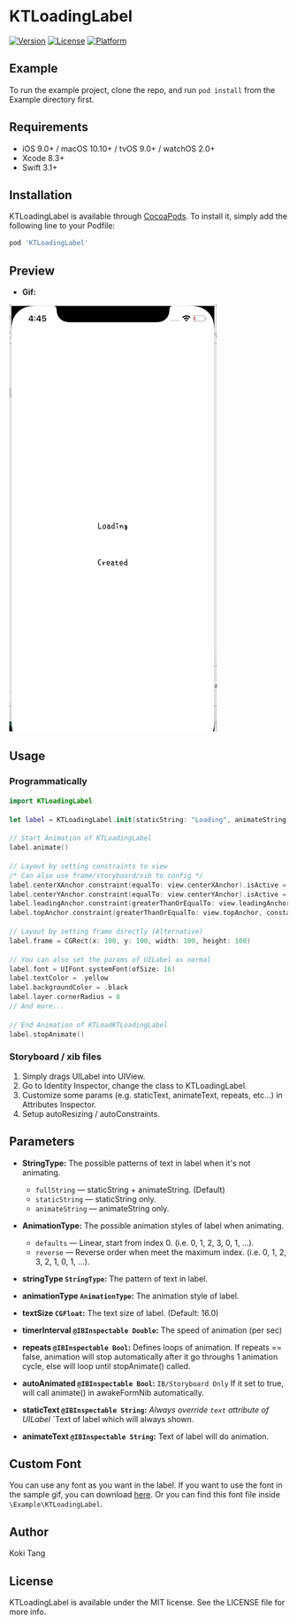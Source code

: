 # KTLoadingLabel
[![Version](https://img.shields.io/cocoapods/v/KTLoadingLabel.svg?style=flat)](http://cocoapods.org/pods/KTLoadingLabel)
[![License](https://img.shields.io/cocoapods/l/KTLoadingLabel.svg?style=flat)](http://cocoapods.org/pods/KTLoadingLabel)
[![Platform](https://img.shields.io/cocoapods/p/KTLoadingLabel.svg?style=flat)](http://cocoapods.org/pods/KTLoadingLabel)

## Example

To run the example project, clone the repo, and run `pod install` from the Example directory first.

## Requirements

- iOS 9.0+ / macOS 10.10+ / tvOS 9.0+ / watchOS 2.0+
- Xcode 8.3+
- Swift 3.1+

## Installation

KTLoadingLabel is available through [CocoaPods](http://cocoapods.org). To install
it, simply add the following line to your Podfile:

```ruby
pod 'KTLoadingLabel'
```

## Preview

- **Gif:**

![Gif](Resources/animateLabel.gif)

## Usage

### Programmatically
```Swift
import KTLoadingLabel

let label = KTLoadingLabel.init(staticString: "Loading", animateString: "...")

// Start Animation of KTLoadingLabel
label.animate()

// Layout by setting constraints to view
/* Can also use frame/storyboard/xib to config */
label.centerXAnchor.constraint(equalTo: view.centerXAnchor).isActive = true
label.centerYAnchor.constraint(equalTo: view.centerYAnchor).isActive = true
label.leadingAnchor.constraint(greaterThanOrEqualTo: view.leadingAnchor, constant: 16).isActive = true
label.topAnchor.constraint(greaterThanOrEqualTo: view.topAnchor, constant: 8).isActive = true

// Layout by setting frame directly (Alternative)
label.frame = CGRect(x: 100, y: 100, width: 100, height: 100)

// You can also set the params of UILabel as normal
label.font = UIFont.systemFont(ofSize: 16)
label.textColor = .yellow
label.backgroundColor = .black
label.layer.cornerRadius = 8
// And more...

// End Animation of KTLoadKTLoadingLabel
label.stopAnimate()
```
### Storyboard / xib files

1. Simply drags UILabel into UIView.
2. Go to Identity Inspector, change the class to KTLoadingLabel.
3. Customize some params (e.g. staticText, animateText, repeats, etc...) in Attributes Inspector.
4. Setup autoResizing / autoConstraints.

## Parameters

- **StringType:** The possible patterns of text in label when it's not animating.
    - `fullString` — staticString + animateString. (Default)
    - `staticString` — staticString only.
    - `animateString` — animateString only.
- **AnimationType:** The possible animation styles of label when animating.
    - `defaults` — Linear, start from index 0. (i.e. 0, 1, 2, 3, 0, 1, ...).
    - `reverse` — Reverse order when meet the maximum index. (i.e. 0, 1, 2, 3, 2, 1, 0, 1, ...).
    
- **stringType `StringType`:** The pattern of text in label.
- **animationType `AnimationType`:** The animation style of label.
- **textSize `CGFloat`:** The text size of label. (Default: 16.0)

- **timerInterval `@IBInspectable Double`:** The speed of animation (per sec)
- **repeats `@IBInspectable Bool`:** Defines loops of animation. If repeats == false, animation will stop automatically after it go throughs 1 animation cycle, else will loop until stopAnimate() called.
- **autoAnimated `@IBInspectable Bool`:** `IB/Storyboard Only` If it set to true, will call animate() in awakeFormNib automatically.
- **staticText `@IBInspectable String`:** *Always override `text` attribute of UILabel* `Text of label which will always shown.
- **animateText `@IBInspectable String`:** Text of label will do animation.

## Custom Font

You can use any font as you want in the label.
If you want to use the font in the sample gif, you can download [here](https://osdn.net/projects/setofont/releases/).
Or you can find this font file inside `\Example\KTLoadingLabel`.

## Author

Koki Tang

## License

KTLoadingLabel is available under the MIT license. See the LICENSE file for more info.
